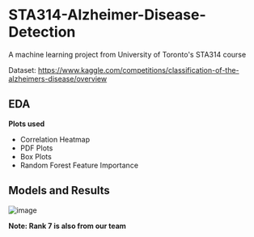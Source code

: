 # STA314-Alzheimer-Disease-Detection
A machine learning project from University of Toronto's STA314 course

Dataset: https://www.kaggle.com/competitions/classification-of-the-alzheimers-disease/overview

## EDA

**Plots used**

- Correlation Heatmap
- PDF Plots
- Box Plots
- Random Forest Feature Importance

## Models and Results

![image](https://github.com/user-attachments/assets/78db15c9-defb-4cab-888c-11cf7c57373c)

**Note: Rank 7 is also from our team**
